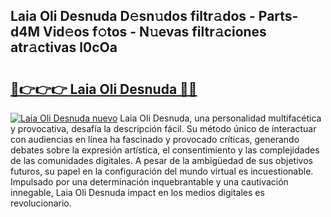 ## Laia Oli Desnuda D𝚎sn𝚞dos filtr𝚊dos - Parts-d4M Vid𝚎os f𝚘tos - N𝚞evas filtr𝚊ciones atr𝚊ctivas l0cOa

# <h2><a href="http://mb43nns.tromn.icu/?c=Laia+Oli+Desnuda">🔗👉👉👉 Laia Oli Desnuda 🔗🔗</a></h2>

[![Laia Oli Desnuda nuevo](https://i.imgur.com/pEAQMta.gif)](http://mb43nns.tromn.icu/?c=Laia+Oli+Desnuda)
Laia Oli Desnuda, una personalidad multifacética y provocativa, desafía la descripción fácil. Su método único de interactuar con audiencias en línea ha fascinado y provocado críticas, generando debates sobre la expresión artística, el consentimiento y las complejidades de las comunidades digitales. A pesar de la ambigüedad de sus objetivos futuros, su papel en la configuración del mundo virtual es incuestionable. Impulsado por una determinación inquebrantable y una cautivación innegable, Laia Oli Desnuda impact en los medios digitales es revolucionario.
